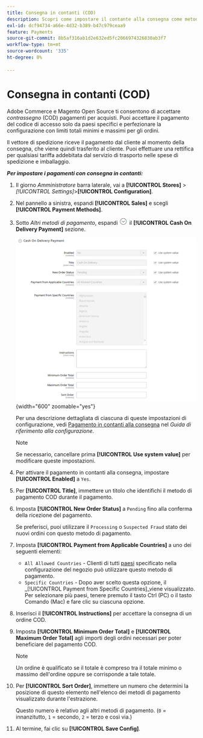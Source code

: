 ```yaml
---
title: Consegna in contanti (COD)
description: Scopri come impostare il contante alla consegna come metodo di pagamento offline sul tuo negozio.
exl-id: dcf94734-a66e-4d32-b389-b47c979ceaa9
feature: Payments
source-git-commit: 8b5af316ab1d2e632ed5fc2066974326830ab3f7
workflow-type: tm+mt
source-wordcount: '335'
ht-degree: 0%

---
```


# Consegna in contanti (COD)

Adobe Commerce e Magento Open Source ti consentono di accettare _contrassegno_ (COD) pagamenti per acquisti. Puoi accettare il pagamento del codice di accesso solo da paesi specifici e perfezionare la configurazione con limiti totali minimi e massimi per gli ordini.

Il vettore di spedizione riceve il pagamento dal cliente al momento della consegna, che viene quindi trasferito al cliente. Puoi effettuare una rettifica per qualsiasi tariffa addebitata dal servizio di trasporto nelle spese di spedizione e imballaggio.

**_Per impostare i pagamenti con consegna in contanti:_**

1. Il giorno _Amministratore_ barra laterale, vai a **[!UICONTROL Stores]** > _[!UICONTROL Settings]_>**[!UICONTROL Configuration]**.

1. Nel pannello a sinistra, espandi **[!UICONTROL Sales]** e scegli **[!UICONTROL Payment Methods]**.

1. Sotto _Altri metodi di pagamento_, espandi ![Selettore di espansione](../assets/icon-display-expand.png) il **[!UICONTROL Cash On Delivery Payment]** sezione.

   ![Pagamento in contanti alla consegna](../configuration-reference/sales/assets/payment-methods-cash-on-delivery-payment.png){width="600" zoomable="yes"}

   Per una descrizione dettagliata di ciascuna di queste impostazioni di configurazione, vedi [Pagamento in contanti alla consegna](../configuration-reference/sales/payment-methods.md#cash-on-delivery-payment) nel _Guida di riferimento alla configurazione_.

   >[!NOTE]
   >
   >Se necessario, cancellare prima **[!UICONTROL Use system value]** per modificare queste impostazioni.

1. Per attivare il pagamento in contanti alla consegna, impostare **[!UICONTROL Enabled]** a `Yes`.

1. Per **[!UICONTROL Title]**, immettere un titolo che identifichi il metodo di pagamento COD durante il pagamento.

1. Imposta **[!UICONTROL New Order Status]** a `Pending` fino alla conferma della ricezione del pagamento.

   Se preferisci, puoi utilizzare il `Processing` o `Suspected Fraud` stato dei nuovi ordini con questo metodo di pagamento.

1. Imposta **[!UICONTROL Payment from Applicable Countries]** a uno dei seguenti elementi:

   - `All Allowed Countries` - Clienti di tutti [paesi](../getting-started/store-details.md#country-options) specificato nella configurazione del negozio può utilizzare questo metodo di pagamento.
   - `Specific Countries` - Dopo aver scelto questa opzione, il _[!UICONTROL Payment from Specific Countries]_viene visualizzato. Per selezionare più paesi, tenere premuto il tasto Ctrl (PC) o il tasto Comando (Mac) e fare clic su ciascuna opzione.

1. Inserisci il **[!UICONTROL Instructions]** per accettare la consegna di un ordine COD.

1. Imposta **[!UICONTROL Minimum Order Total]** e **[!UICONTROL Maximum Order Total]** agli importi degli ordini necessari per poter beneficiare del pagamento COD.

   >[!NOTE]
   >
   >Un ordine è qualificato se il totale è compreso tra il totale minimo o massimo dell&#39;ordine oppure se corrisponde a tale totale.

1. Per **[!UICONTROL Sort Order]**, immettere un numero che determini la posizione di questo elemento nell&#39;elenco dei metodi di pagamento visualizzato durante l&#39;estrazione.

   Questo numero è relativo agli altri metodi di pagamento. (`0` = innanzitutto, `1` = secondo, `2` = terzo e così via.)

1. Al termine, fai clic su **[!UICONTROL Save Config]**.
